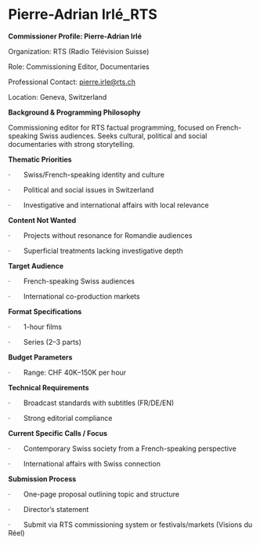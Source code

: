 # Pierre-Adrian Irlé_RTS

**Commissioner Profile: Pierre-Adrian Irlé**

Organization: RTS (Radio Télévision Suisse)

Role: Commissioning Editor, Documentaries

Professional Contact: pierre.irle@rts.ch

Location: Geneva, Switzerland

**Background & Programming Philosophy**

Commissioning editor for RTS factual programming, focused on French-speaking Swiss audiences. Seeks cultural, political and social documentaries with strong storytelling.

**Thematic Priorities**

·       Swiss/French-speaking identity and culture

·       Political and social issues in Switzerland

·       Investigative and international affairs with local relevance

**Content Not Wanted**

·       Projects without resonance for Romandie audiences

·       Superficial treatments lacking investigative depth

**Target Audience**

·       French-speaking Swiss audiences

·       International co-production markets

**Format Specifications**

·       1-hour films

·       Series (2–3 parts)

**Budget Parameters**

·       Range: CHF 40K–150K per hour

**Technical Requirements**

·       Broadcast standards with subtitles (FR/DE/EN)

·       Strong editorial compliance

**Current Specific Calls / Focus**

·       Contemporary Swiss society from a French-speaking perspective

·       International affairs with Swiss connection

**Submission Process**

·       One-page proposal outlining topic and structure

·       Director’s statement

·       Submit via RTS commissioning system or festivals/markets (Visions du Réel)
